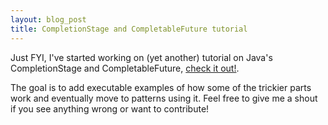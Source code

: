 ```yaml
---
layout: blog_post
title: CompletionStage and CompletableFuture tutorial
---
```

Just FYI, I've started working on (yet another) tutorial on Java's CompletionStage and CompletableFuture, [check it out!](https://github.com/kewne/completable-future).

The goal is to add executable examples of how some of the trickier parts work and eventually move to patterns using it.
Feel free to give me a shout if you see anything wrong or want to contribute!
